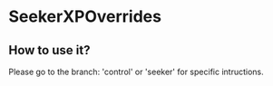 # SeekerXPOverrides

## How to use it?

Please go to the branch: 'control' or 'seeker' for specific intructions.
